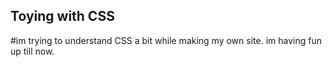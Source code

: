 ## Toying with CSS
#im trying to understand CSS a bit while making my own site.
im having fun up till now.
 
